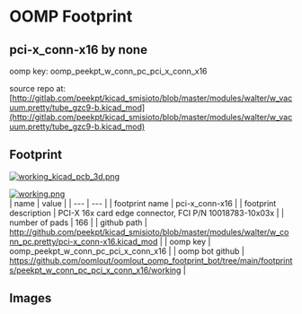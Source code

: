 # OOMP Footprint  
## pci-x_conn-x16  by none  
  
oomp key: oomp_peekpt_w_conn_pc_pci_x_conn_x16  
  
source repo at: [http://gitlab.com/peekpt/kicad_smisioto/blob/master/modules/walter/w_vacuum.pretty/tube_gzc9-b.kicad_mod](http://gitlab.com/peekpt/kicad_smisioto/blob/master/modules/walter/w_vacuum.pretty/tube_gzc9-b.kicad_mod)  
## Footprint  
  
[![working_kicad_pcb_3d.png](working_kicad_pcb_3d_600.png)](working_kicad_pcb_3d.png)  
  
[![working.png](working_600.png)](working.png)  
| name | value | 
| --- | --- | 
| footprint name | pci-x_conn-x16 | 
| footprint description | PCI-X 16x card edge connector, FCI P/N 10018783-10x03x | 
| number of pads | 166 | 
| github path | http://github.com/peekpt/kicad_smisioto/blob/master/modules/walter/w_conn_pc.pretty/pci-x_conn-x16.kicad_mod | 
| oomp key | oomp_peekpt_w_conn_pc_pci_x_conn_x16 | 
| oomp bot github | https://github.com/oomlout/oomlout_oomp_footprint_bot/tree/main/footprints/peekpt_w_conn_pc_pci_x_conn_x16/working | 
## Images  
